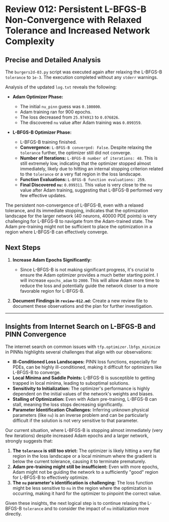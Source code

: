# Review 012: Persistent L-BFGS-B Non-Convergence with Relaxed Tolerance and Increased Network Complexity

## Precise and Detailed Analysis

The `burgers2d-03.py` script was executed again after relaxing the L-BFGS-B `tolerance` to `1e-3`. The execution completed without any `stderr` warnings.

Analysis of the updated `log.txt` reveals the following:

-   **Adam Optimizer Phase:**
    -   The initial `nu_pinn` guess was `0.100000`.
    -   Adam training ran for 900 epochs.
    -   The loss decreased from `25.974913` to `0.076826`.
    -   The discovered `nu` value after Adam training was `0.099359`.

-   **L-BFGS-B Optimizer Phase:**
    -   L-BFGS-B training finished.
    -   **Convergence:** `L-BFGS-B converged: False`. Despite relaxing the `tolerance` further, the optimizer still did not converge.
    -   **Number of Iterations:** `L-BFGS-B number of iterations: 48`. This is still extremely low, indicating that the optimizer stopped almost immediately, likely due to hitting an internal stopping criterion related to the `tolerance` or a very flat region in the loss landscape.
    -   **Function Evaluations:** `L-BFGS-B function evaluations: 259`.
    -   **Final Discovered `nu`:** `0.099311`. This value is very close to the `nu` value after Adam training, suggesting that L-BFGS-B performed very few effective updates.

The persistent non-convergence of L-BFGS-B, even with a relaxed tolerance, and its immediate stopping, indicates that the optimization landscape for the larger network (40 neurons, 40000 PDE points) is very challenging for L-BFGS-B to navigate from the Adam-trained state. The Adam pre-training might not be sufficient to place the optimization in a region where L-BFGS-B can effectively converge.

## Next Steps

1.  **Increase Adam Epochs Significantly:**
    -   Since L-BFGS-B is not making significant progress, it's crucial to ensure the Adam optimizer provides a much better starting point. I will increase `epochs_adam` to `2000`. This will allow Adam more time to reduce the loss and potentially guide the network closer to a more favorable region for L-BFGS-B.

2.  **Document Findings in `review-012.md`:** Create a new review file to document these observations and the plan for further investigation.

---

## Insights from Internet Search on L-BFGS-B and PINN Convergence

The internet search on common issues with `tfp.optimizer.lbfgs_minimize` in PINNs highlights several challenges that align with our observations:

*   **Ill-Conditioned Loss Landscapes:** PINN loss functions, especially for PDEs, can be highly ill-conditioned, making it difficult for optimizers like L-BFGS-B to converge.
*   **Local Minima and Saddle Points:** L-BFGS-B is susceptible to getting trapped in local minima, leading to suboptimal solutions.
*   **Sensitivity to Initialization:** The optimizer's performance is highly dependent on the initial values of the network's weights and biases.
*   **Stalling of Optimization:** Even with Adam pre-training, L-BFGS-B can stall, meaning the loss stops decreasing significantly.
*   **Parameter Identification Challenges:** Inferring unknown physical parameters (like `nu`) is an inverse problem and can be particularly difficult if the solution is not very sensitive to that parameter.

Our current situation, where L-BFGS-B is stopping almost immediately (very few iterations) despite increased Adam epochs and a larger network, strongly suggests that:

1.  **The `tolerance` is still too strict:** The optimizer is likely hitting a very flat region in the loss landscape or a local minimum where the gradient is below the current tolerance, causing it to terminate prematurely.
2.  **Adam pre-training might still be insufficient:** Even with more epochs, Adam might not be guiding the network to a sufficiently "good" region for L-BFGS-B to effectively optimize.
3.  **The `nu` parameter's identification is challenging:** The loss function might be less sensitive to `nu` in the region where the optimization is occurring, making it hard for the optimizer to pinpoint the correct value.

Given these insights, the next logical step is to continue relaxing the L-BFGS-B `tolerance` and to consider the impact of `nu` initialization more directly.
